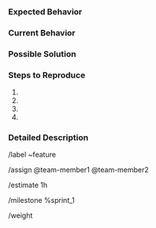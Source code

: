 <!--- Provide a general summary of the issue in the Title above -->

### Expected Behavior
<!--- Describe how the system should behave. -->

### Current Behavior
<!--- Describe what happens instead. -->

### Possible Solution
<!--- Describe a possible solution to fix this bug. -->

### Steps to Reproduce
<!--- Provide a set of steps to reproduce this bug. -->
1.
2.
3.
4.

### Detailed Description
<!--- Use this to add more info if necessary. -->

/label ~feature
<!-- Assign the team members working on the feature -->
/assign @team-member1 @team-member2
<!-- Estimate the amount of hours needed to complete the feature -->
/estimate 1h
<!-- Set the correct milestone -->
/milestone %sprint_1
<!-- Set the weight (scale: 1-3; 1 is important, 3 is less important) -->
/weight
